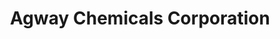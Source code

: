 ---
title: "Agway Chemicals Corporation"
url: /davao-city/agway-chemicals-corporation/
shop: chemist
---